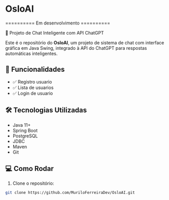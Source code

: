 # OsloAI

========== Em desenvolvimento ==========

🧠 Projeto de Chat Inteligente com API ChatGPT

Este é o repositório do **OsloAI**, um projeto de sistema de chat com interface gráfica em Java Swing, integrado à API do ChatGPT para respostas automáticas inteligentes.

## 🚀 Funcionalidades

- ✅ Registro usuario
- ✅ Lista de usuarios
- ✅ Login de usuario


## 🛠️ Tecnologias Utilizadas

- Java 11+
- Spring Boot
- PostgreSQL
- JDBC
- Maven 
- Git

## 💻 Como Rodar

1. Clone o repositório:

```bash
git clone https://github.com/MuriloFerreiraDev/OsloAI.git
